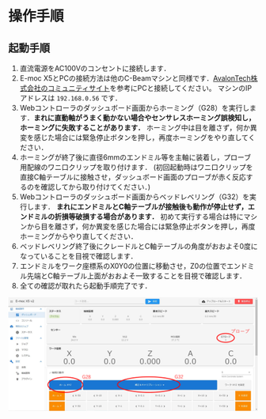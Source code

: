 # 操作手順
## 起動手順
1. 直流電源をAC100Vのコンセントに接続します．
1. E-moc X5とPCの接続方法は他のC-Beamマシンと同様です．[AvalonTech株式会社のコミュニティサイト](https://bbs.avalontech.jp/t/duet3-usb-lan/611)を参考にPCと接続してください。
マシンのIPアドレスは `192.168.0.56` です．
1. Webコントローラのダッシュボード画面からホーミング（G28）を実行します．**まれに直動軸がうまく動かない場合やセンサレスホーミング誤検知し，ホーミングに失敗することがあります．** ホーミング中は目を離さず，何か異変を感じた場合には緊急停止ボタンを押し，再度ホーミングをやり直してください．
1. ホーミングが終了後に直径6mmのエンドミル等を主軸に装着し，プローブ用配線のワニ口クリップを取り付けます．
(初回起動時はワニ口クリップを直接C軸テーブルに接触させ，ダッシュボード画面のプローブが赤く反応するのを確認してから取り付けてください．)
1. Webコントローラのダッシュボード画面からベッドレベリング（G32）を実行します．
**まれにエンドミルとC軸テーブルが接触後も動作が停止せず，エンドミルの折損等破損する場合があります．** 初めて実行する場合は特にマシンから目を離さず，何か異変を感じた場合には緊急停止ボタンを押し，再度ホーミングからやり直してください．
1. ベッドレベリング終了後にクレードルとC軸テーブルの角度がおおよそ0度になっていることを目視で確認します．
1. エンドミルをワーク座標系のX0Y0の位置に移動させ，Z0の位置でエンドミル先端とC軸テーブル上面がおおよそ一致することを目視で確認します．
1. 全ての確認が取れたら起動手順完了です．

![DWCダッシュボード](/image/DWC.png "DWCダッシュボード")